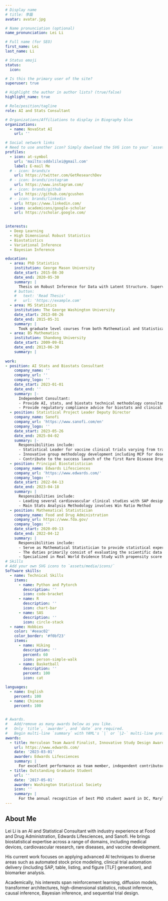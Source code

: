 ```yaml
---
# Display name
# title: 李磊
avatar: avatar.jpg

# Name pronunciation (optional)
name_pronunciation: Lei Li

# Full name (for SEO)
first_name: Lei 
last_name: Li

# Status emoji
status:
  icon: 

# Is this the primary user of the site?
superuser: true

# Highlight the author in author lists? (true/false)
highlight_name: true

# Role/position/tagline
role: AI and Stats Consultant

# Organizations/Affiliations to display in Biography blox
organizations:
  - name: NovaStat AI
    url: ''

# Social network links
# Need to use another icon? Simply download the SVG icon to your `assets/media/icons/` folder.
profiles:
  - icon: at-symbol
    url: 'mailto:sddxlilei@gmail.com'
    label: E-mail Me
  # - icon: brands/x
    url: https://twitter.com/GetResearchDev
  # - icon: brands/instagram
    url: https://www.instagram.com/
  # - icon: brands/github
    url: https://github.com/gcushen
  # - icon: brands/linkedin
    url: https://www.linkedin.com/
  - icon: academicons/google-scholar
    url: https://scholar.google.com/
  

interests:
  - Deep Learning
  - High Dimensional Robust Statistics
  - Biostatistics
  - Variational Inference
  - Bayesian Inference

education:
  - area: PhD Statistics
    institution: George Mason University
    date_start: 2015-08-30
    date_end: 2020-05-30
    summary: |
      Thesis on Robust Inference for Data with Latent Structure. Supervised by [Prof Anand N Vidyashankar](https://anandnv.squarespace.com/). Presented papers at statistical conferences such as JSM with the contributions being published in peer reviewed stats journals.
    # button:
    #   text: 'Read Thesis'
    #   url: 'https://example.com'
  - area: MS Statistics
    institution: The George Washington University
    date_start: 2013-08-26
    date_end: 2015-05-31
    summary: |
      Took graduate level courses from both Mathematical and Statistical Department
  - area: BS Mathematics
    institution: Shandong University
    date_start: 2009-09-01
    date_end: 2013-06-30
    summary: |
            
work:
- position: AI Stats and Biostats Consultant
    company_name: ''
    company_url: ''
    company_logo: ''
    date_start: 2023-01-01
    date_end: ''
    summary: |-
      Independent Consultant:
      - Provide AI, stats, and biostats technical methodology consultant on freelancer platform such as Guidepoint and G2G.
      - Provide regulatory compliance advice for biostats and clinical trials, including sample size calculation, real world evidence study, mixed modeling, sequential design.
  - position: Statistical Project Leader Deputy Director 
    company_name: Sanofi
    company_url: 'https://www.sanofi.com/en'
    company_logo: ''
    date_start: 2023-05-26
    date_end: 2025-04-02
    summary: |-
      Responsibilities include:
      - Statistical Leader for vaccine clinical trials varying from translational studies to phase I-III studies.
      - Innovative group methodology development including MCP for dose-finding and Go No Go decision making via Bayesian framework.
      - Contribute to the success launch of the first Rare Disease Drug for Hemophilia Qfitlia fitusiran.
  - position: Principal Biostatistician
    company_name: Edwards Lifesciences
    company_url: 'https://www.edwards.com/'
    company_logo: ''
    date_start: 2022-04-13
    date_end: 2023-04-18
    summary: |
      Responsibilities include:
      - Leading several cardiovascular clinical studies with SAP design
      - Main Stats Analysis Methodology involves Win Ratio Method
  - position: Mathematical Statistician
    company_name: Food and Drug Administration
    company_url: https://www.fda.gov/
    company_logo: ''
    date_start: 2020-09-13
    date_end: 2022-04-12
    summary: |
      Responsibilities include:
      - Serve as Mathematical Statistician to provide statistical expertise in the review of medical devices submissions for IDE, 501k, and PMA to assess the safety and efficacy of medical devices.
      - The duties primarily consist of evaluating the scientific data from real-world data sources, as well as the test methods and descriptions of devices contained in medical device submissions from industry to the Agency.
      - Specialized in Real World Evidence Study with propensity score methodology.
# Skills
# Add your own SVG icons to `assets/media/icons/`
Software skills:
  - name: Technical Skills
    items:
      - name: Python and Pytorch
        description: ''        
        icon: code-bracket
      - name: R
        description: ''        
        icon: chart-bar
      - name: SAS
        description: ''        
        icon: circle-stack
  - name: Hobbies
    color: '#eeac02'
    color_border: '#f0bf23'
    items:
      - name: Hiking
        description: ''
        percent: 60
        icon: person-simple-walk
      - name: Basketball
        description: ''
        percent: 100
        icon: cat

languages:
  - name: English
    percent: 100
  - name: Chinese
    percent: 100
  

# Awards.
#   Add/remove as many awards below as you like.
#   Only `title`, `awarder`, and `date` are required.
#   Begin multi-line `summary` with YAML's `|` or `|2-` multi-line prefix and indent 2 spaces below.
awards:
  - title: Herculean Team Award Finalist, Innovative Study Design Award Finalist, Operational Excellence Award Finalist
    url: https://www.edwards.com/
    date: '2023-03-01'
    awarder: Edwards Lifesciences    
    summary: |
      For excellent performance as team member, independent contributor, and collaborator. 
  - title: Outstanding Graduate Student
    url: ''
    date: '2017-05-01'
    awarder: Washington Statistical Society
    icon: ''
    summary: |
      For the annual recognition of best PhD student award in DC, Maryland, and Virginia area.
---
```


## About Me

Lei Li is an AI and Statistical Consultant with industry experience at Food and Drug Administration, Edwards Lifesciences, and Sanofi. He brings biostatistical expertise across a range of domains, including medical devices, cardiovascular research, rare diseases, and vaccine development. 

His current work focuses on applying advanced AI techniques to diverse areas such as automated stock price modeling, clinical trial automation delivery (including SAP, table, listing, and figure [TLF] generation), and biomarker analysis.

Academically, his interests span reinforcement learning, diffusion models, transformer architectures, high-dimensional statistics, robust inference, causal inference, Bayesian inference, and sequential trial design.

